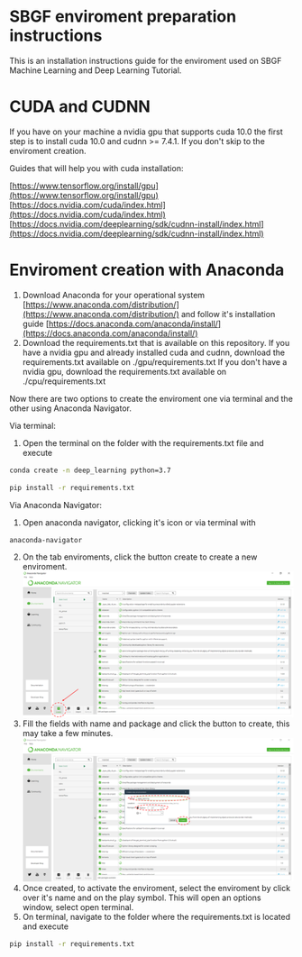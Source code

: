 # SBGF enviroment preparation instructions
This is an installation instructions guide for the enviroment used on SBGF Machine Learning and Deep Learning Tutorial.

# CUDA and CUDNN

If you have on your machine a nvidia gpu that supports cuda 10.0 the first step is to install cuda 10.0 and cudnn >= 7.4.1. If you don't  skip to the enviroment creation.

Guides that will help you with cuda installation:

[https://www.tensorflow.org/install/gpu](https://www.tensorflow.org/install/gpu)
[https://docs.nvidia.com/cuda/index.html](https://docs.nvidia.com/cuda/index.html)
[https://docs.nvidia.com/deeplearning/sdk/cudnn-install/index.html](https://docs.nvidia.com/deeplearning/sdk/cudnn-install/index.html)

# Enviroment creation with Anaconda

1. Download Anaconda for your operational system [https://www.anaconda.com/distribution/](https://www.anaconda.com/distribution/) and follow it's installation guide [https://docs.anaconda.com/anaconda/install/](https://docs.anaconda.com/anaconda/install/)
2. Download the requirements.txt that is available on this repository.
    If you have a nvidia gpu and already installed cuda and cudnn, download the requirements.txt available on ./gpu/requirements.txt
    If you don't have a nvidia gpu, download the requirements.txt available on ./cpu/requirements.txt

Now there are two options to create the enviroment one via terminal and the other using Anaconda Navigator.

Via terminal:
1. Open the terminal on the folder with the requirements.txt file and execute
  ```sh
  conda create -n deep_learning python=3.7
  ```
  ```sh
  pip install -r requirements.txt
  ```
  
Via Anaconda Navigator:
1. Open anaconda navigator, clicking it's icon or via terminal with 
  ```sh
  anaconda-navigator
  ```
2. On the tab enviroments, click the button create to create a new enviroment.
![](createbutton.png)
3. Fill the fields with name and package and click the button to create, this may take a few minutes.
![](createbuttonoptions.png)
4. Once created, to activate the enviroment, select the enviroment by click over it's name and on the play symbol. This will open an options window, select open terminal.
5. On terminal, navigate to the folder where the requirements.txt is located and execute
  ```sh
  pip install -r requirements.txt
  ```
  


